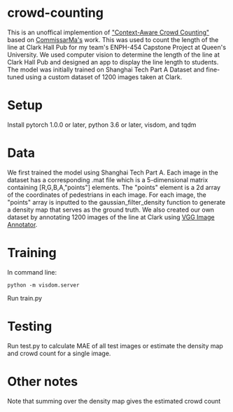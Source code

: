 # crowd-counting
This is an unoffical implemention of ["Context-Aware Crowd Counting"](https://arxiv.org/pdf/1811.10452.pdf) based on [CommissarMa's](https://github.com/CommissarMa/Context-Aware_Crowd_Counting-pytorch) work. This was used to count the length of the line at Clark Hall Pub for my team's ENPH-454 Capstone Project at Queen's University. We used computer vision to determine the length of the line at Clark Hall Pub and designed an app to display the line length to students. The model was initially trained on Shanghai Tech Part A Dataset and fine-tuned using a custom dataset of 1200 images taken at Clark.

# Setup
Install pytorch 1.0.0 or later, python 3.6 or later, visdom, and tqdm
# Data
We first trained the model using Shanghai Tech Part A. Each image in the dataset has a corresponding .mat file which is a 5-dimensional matrix containing [R,G,B,A,"points"] elements. The "points" element is a 2d array of the coordinates of pedestrians in each image. 
For each image, the "points" array is inputted to the gaussian_filter_density function to generate a density map that serves as the ground truth.
We also created our own dataset by annotating 1200 images of the line at Clark using [VGG Image Annotator](https://www.robots.ox.ac.uk/~vgg/software/via/via.html). 
# Training
In command line:
```
python -m visdom.server
```  
Run train.py
# Testing
Run test.py to calculate MAE of all test images or estimate the density map and crowd count for a single image.
# Other notes
Note that summing over the density map gives the estimated crowd count